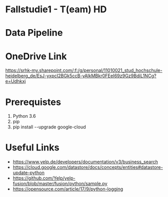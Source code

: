 # Fallstudie1 - T(eam) HD

# Data Pipeline

# OneDrive Link
https://srhk-my.sharepoint.com/:f:/g/personal/11010021_stud_hochschule-heidelberg_de/EsJ-yxpcI2BGk5ccB-yAlkMBkr0FEeI69z9Gz9BdiL1NCg?e=Udhkxj

# Prerequistes
 1. Python 3.6
 2. pip
 3. pip install --upgrade google-cloud

# Useful Links
- https://www.yelp.de/developers/documentation/v3/business_search
- https://cloud.google.com/datastore/docs/concepts/entities#datastore-update-python
- https://github.com/Yelp/yelp-fusion/blob/master/fusion/python/sample.py
- https://opensource.com/article/17/9/python-logging
